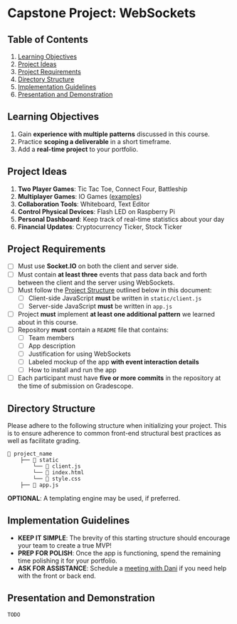 # Capstone Project: WebSockets

<!-- omit in toc -->
## Table of Contents

1. [Learning Objectives](#learning-objectives)
1. [Project Ideas](#project-ideas)
1. [Project Requirements](#project-requirements)
1. [Directory Structure](#directory-structure)
1. [Implementation Guidelines](#implementation-guidelines)
1. [Presentation and Demonstration](#presentation-and-demonstration)

## Learning Objectives

1. Gain **experience with multiple patterns** discussed in this course.
1. Practice **scoping a deliverable** in a short timeframe.
1. Add a **real-time project** to your portfolio.

## Project Ideas

1. **Two Player Games**: Tic Tac Toe, Connect Four, Battleship
2. **Multiplayer Games**:  IO Games ([examples](https://www.tomsguide.com/round-up/best-io-games))
3. **Collaboration Tools**: Whiteboard, Text Editor
4. **Control Physical Devices**: Flash LED on Raspberry Pi
5. **Personal Dashboard**: Keep track of real-time statistics about your day
6. **Financial Updates**: Cryptocurrency Ticker, Stock Ticker

## Project Requirements

- [ ] Must use **Socket.IO** on both the client and server side.
- [ ] Must contain **at least three** events that pass data back and forth between the client and the server using WebSockets.
- [ ] Must follow the [Project Structure](#directory-structure)  outlined below in this document:
	- [ ] Client-side JavaScript **must** be written in  `static/client.js`
	- [ ] Server-side JavaScript **must** be written in  `app.js`
- [ ] Project **must** implement **at least one additional pattern** we learned about in this course.
- [ ] Repository **must** contain a `README` file that contains:
	- [ ] Team members
	- [ ] App description
	- [ ] Justification for using WebSockets
	- [ ] Labeled mockup of the app **with event interaction details**
	- [ ] How to install and run the app
- [ ] Each participant must have **five or more commits** in the repository at the time of submission on Gradescope.

## Directory Structure

Please adhere to the following structure when initializing your project. This is to ensure adherence to common front-end structural best practices as well as facilitate grading.

```
📂 project_name
	├── 📂 static
	    └── 📄 client.js
	    └── 📄 index.html
        └── 📄 style.css
	├── 📄 app.js
```

**OPTIONAL**: A templating engine may be used, if preferred.

## Implementation Guidelines

- **KEEP IT SIMPLE**: The brevity of this starting structure should encourage your team to create a true MVP!
- **PREP FOR POLISH**: Once the app is functioning, spend the remaining time polishing it for your portfolio.
- **ASK FOR ASSISTANCE**: Schedule a [meeting with Dani](https://bit.ly/dani-meeting) if you need help with the front or back end.

## Presentation and Demonstration

`TODO`
